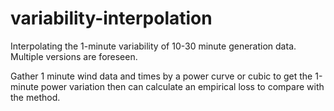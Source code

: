 # variability-interpolation
Interpolating the 1-minute variability of 10-30 minute generation data. Multiple versions are foreseen.

Gather 1 minute wind data and times by a power curve or cubic to get the 1-minute power variation
then can calculate an empirical loss to compare with the method. 
